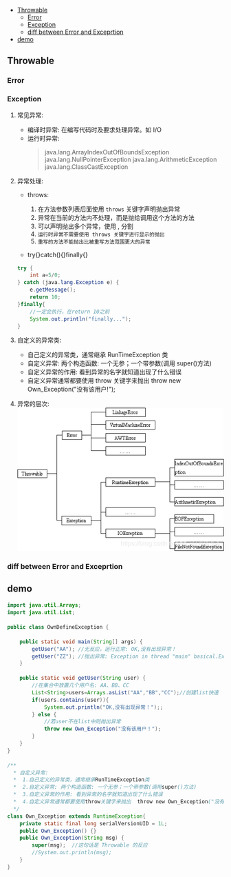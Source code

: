 - [Throwable](#throwable)
  - [Error](#error)
  - [Exception](#exception)
  - [diff between Error and Exceprtion](#diff-between-error-and-exceprtion)
- [demo](#demo)

## Throwable

### Error

### Exception

1.  常见异常:

    - 编译时异常: 在编写代码时及要求处理异常。如 I/O
    - 运行时异常:
      > java.lang.ArrayIndexOutOfBoundsException
      > java.lang.NullPointerException
      > java.lang.ArithmeticException
      > java.lang.ClassCastException

2.  异常处理:

    - throws:

      1.  在方法参数列表后面使用 `throws` 关键字声明抛出异常
      2.  异常在当前的方法内不处理，而是抛给调用这个方法的方法
      3.  可以声明抛出多个异常，使用 , 分割
      4.  `运行时异常不需要使用 throws 关键字进行显示的抛出`
      5.  `重写的方法不能抛出比被重写方法范围更大的异常`

    - try{}catch(){}finally{}

    ```java
    try {
        int a=5/0;
    } catch (java.lang.Exception e) {
        e.getMessage();
        return 10;
    }finally{
        //一定会执行，在return 10之前
        System.out.println("finally...");
    }
    ```

3.  自定义的异常类:

    - 自己定义的异常类，通常继承 RunTimeException 类
    - 自定义异常: 两个构造函数: 一个无参；一个带参数(调用 super()方法)
    - 自定义异常的作用: 看到异常的名字就知道出现了什么错误
    - 自定义异常通常都要使用 throw 关键字来抛出 throw new Own_Exception("没有该用户!");

4.  异常的层次:
    ![avatar](/static/image/java/throwable.png)

### diff between Error and Exceprtion

## demo

```java
import java.util.Arrays;
import java.util.List;

public class OwnDefineException {

    public static void main(String[] args) {
        getUser("AA"); //无反应，运行正常: OK,没有出现异常！
        getUser("ZZ"); //抛出异常: Exception in thread "main" basical.Exception_Basical: 没有该用户！
    }

    public static void getUser(String user) {
        //在集合中放置几个用户名: AA、BB、CC
        List<String>users=Arrays.asList("AA","BB","CC");//创建list快速
        if(users.contains(user)){
            System.out.println("OK,没有出现异常！");;
        } else {
            //若user不在list中则抛出异常
            throw new Own_Exception("没有该用户！");
        }
    }
}

/**
  * 自定义异常:
  *  1.自己定义的异常类，通常继承RunTimeException类
  *  2.自定义异常: 两个构造函数: 一个无参；一个带参数(调用super()方法)
  *  3.自定义异常的作用: 看到异常的名字就知道出现了什么错误
  *  4.自定义异常通常都要使用throw关键字来抛出  throw new Own_Exception("没有该用户!");
  */
class Own_Exception extends RuntimeException{
    private static final long serialVersionUID = 1L;
    public Own_Exception() {}
    public Own_Exception(String msg) {
        super(msg);  //这句话是 Throwable 的反应
        //System.out.println(msg);
    }
}
```
